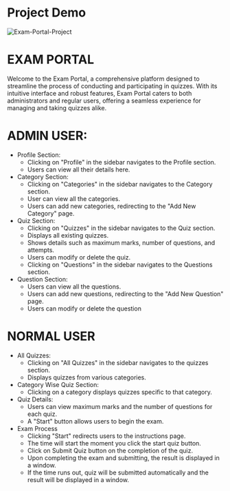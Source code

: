# Project Demo
![Exam-Portal-Project](https://github.com/HarshNakhale/Exam-Portal-Project/assets/66204239/8e471535-3c11-489e-9f87-63ab70e16769)

# EXAM PORTAL
Welcome to the Exam Portal, a comprehensive platform designed to streamline the process of conducting and participating in quizzes. With its intuitive interface and robust features, Exam Portal caters to both administrators and regular users, offering a seamless experience for managing and taking quizzes alike.

# ADMIN USER:
* Profile Section:
	- Clicking on "Profile" in the sidebar navigates to the Profile section.
	- Users can view all their details here.
* Category Section:
	- Clicking on "Categories" in the sidebar navigates to the Category section.
 	- User can view all the categories.
	- Users can add new categories, redirecting to the "Add New Category" page.
* Quiz Section:
	- Clicking on "Quizzes" in the sidebar navigates to the Quiz section.
	- Displays all existing quizzes.
	- Shows details such as maximum marks, number of questions, and attempts.
	- Users can modify or delete the quiz.
	- Clicking on "Questions" in the sidebar navigates to the Questions section.
* Question Section:
	- Users can view all the questions.
	- Users can add new questions, redirecting to the "Add New Question" page.
	- Users can modify or delete the question

# NORMAL USER
* All Quizzes:
	- Clicking on "All Quizzes" in the sidebar navigates to the quizzes section.
	- Displays quizzes from various categories.
* Category Wise Quiz Section:
	- Clicking on a category displays quizzes specific to that category.
* Quiz Details:
	- Users can view maximum marks and the number of questions for each quiz.
	- A "Start" button allows users to begin the exam.
* Exam Process
	- Clicking "Start" redirects users to the instructions page.
	- The time will start the moment you click the start quiz button.
	- Click on Submit Quiz button on the completion of the quiz.
	- Upon completing the exam and submitting, the result is displayed in a window.
	- If the time runs out, quiz will be submitted automatically and the result will be displayed in a window.
